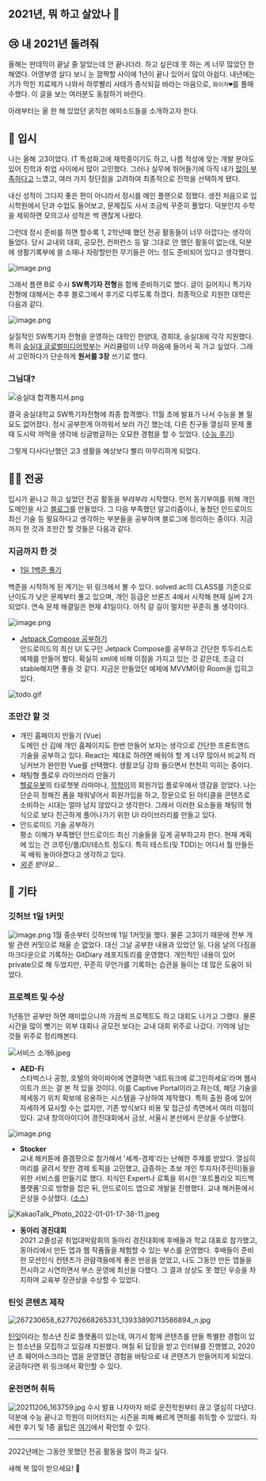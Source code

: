 ## 2021년, 뭐 하고 살았나 🤔

## 😢 내 2021년 돌려줘
올해는 판데믹이 끝날 줄 알았는데 안 끝나더라. 하고 싶은데 못 하는 게 너무 많았던 한 해였다. 어영부영 살다 보니 눈 깜짝할 사이에 1년이 끝나 있어서 많이 아쉽다. 내년에는 기가 막힌 치료제가 나와서 하루빨리 사태가 종식되길 바라는 마음으로, ```화이자♥︎```를 풀매수했다. 이 글을 보는 여러분도 동참하기 바란다.

아래부터는 올 한 해 있었던 굵직한 에피소드들을 소개하고자 한다.

##  🏫 입시
나는 올해 고3이었다. IT 특성화고에 재학중이기도 하고, 나름 적성에 맞는 개발 분야도 있어 진학과 취업 사이에서 많이 고민했다. 그러나 실무에 뛰어들기에 아직 내가 [많이 부족하다고](https://blog.chanhyo.dev/baby-baekjoon) 느꼈고, 여러 가지 장단점을 고려하여 최종적으로 진학을 선택하게 됐다.

내신 성적이 그다지 좋은 편이 아니라서 정시를 메인 플랜으로 정했다. 생전 처음으로 입시학원에서 단과 수업도 들어보고, 문제집도 사서 조금씩 꾸준히 풀었다. 덕분인지 수학을 제외하면 모의고사 성적은 썩 괜찮게 나왔다. 

그런데 정시 준비를 하면 할수록 1, 2학년때 했던 전공 활동들이 너무 아깝다는 생각이 들었다. 당시 교내외 대회, 공모전, 컨퍼런스 등 말 그대로 안 했던 활동이 없는데, 덕분에 생활기록부에 쓸 소재나 자랑할만한 무기들은 어느 정도 준비되어 있다고 생각했다. 

![image.png](https://cdn.hashnode.com/res/hashnode/image/upload/v1640958108319/L174E5kUc.png)

그래서 플랜 B로 수시 **SW특기자 전형**을 함께 준비하기로 했다. 글이 길어지니 특기자 전형에 대해서는 추후 블로그에서 후기로 다루도록 하겠다. 최종적으로 지원한 대학은 다음과 같다.

![image.png](https://cdn.hashnode.com/res/hashnode/image/upload/v1640958358428/XG8tI2t0g.png)

실질적인 SW특기자 전형을 운영하는 대학인 한양대, 경희대, 숭실대에 각각 지원했다. 특히 [숭실대 글로벌미디어학부](http://media.ssu.ac.kr/)는 커리큘럼이 너무 마음에 들어서 꼭 가고 싶었다. 그래서 고민하다가 단순하게 **원서를 3장** 쓰기로 했다.

### 그님대?

![숭실대 합격통지서.png](https://cdn.hashnode.com/res/hashnode/image/upload/v1640959813718/n-Cony4Hj.png)

결국 숭실대학교 SW특기자전형에 최종 합격했다. 11월 초에 발표가 나서 수능을 볼 필요도 없어졌다. 정시 공부한게 아까워서 보러 가긴 했는데, 다른 친구들 열심히 문제 풀 때 도시락 까먹을 생각에 싱글벙글하는 오묘한 경험을 할 수 있었다. ([수능 후기](https://blog.chanhyo.dev/fun-suneung))

그렇게 다사다난했던 고3 생활을 예상보다 빨리 마무리하게 되었다.


## 🧑‍💻 전공
입시가 끝나고 하고 싶었던 전공 활동을 부랴부랴 시작했다. 먼저 동기부여를 위해 개인 도메인을 사고 [블로그](https://blog.chanhyo.dev/hello-hashnode)를 만들었다. 그 다음 부족했던 알고리즘이나, 놓쳤던 안드로이드 최신 기술 등 필요하다고 생각하는 부분들을 공부하며 블로그에 정리하는 중이다. 지금까지 한 것과 조만간 할 것들은 다음과 같다.

### 지금까지 한 것
- [1일 1백준 풀기](https://blog.chanhyo.dev/baby-baekjoon)
 
백준을 시작하게 된 계기는 위 링크에서 볼 수 있다. solved.ac의 CLASS를 기준으로 난이도가 낮은 문제부터 풀고 있으며, 개인 등급은 브론즈 4에서 시작해 현재 실버 2가 되었다. 연속 문제 해결일은 현재 41일이다. 아직 갈 길이 멀지만 꾸준히 풀 생각이다.

![image.png](https://cdn.hashnode.com/res/hashnode/image/upload/v1640961800838/tmvfMIX0E.png)

- [Jetpack Compose 공부하기](https://blog.chanhyo.dev/jetpack-compose)  
안드로이드의 최신 UI 도구인 Jetpack Compose를 공부하고 간단한 투두리스트 예제를 만들어 봤다. 확실히 xml에 비해 이점을 가지고 있는 것 같은데, 조금 더 stable해지면 좋을 것 같다. 지금은 만들었던 예제에 MVVM이랑 Room을 입히고 있다. 

![todo.gif](https://cdn.hashnode.com/res/hashnode/image/upload/v1640962517862/bbkIl_7kg.gif)

### 조만간 할 것

- 개인 홈페이지 만들기 (Vue)  
도메인 산 김에 개인 홈페이지도 한번 만들어 보자는 생각으로 간단한 프론트엔드 기술을 공부하고 있다. React는 제대로 하려면 배워야 할 게 너무 많아서 비교적 러닝커브가 완만한 Vue를 선택했다. 생활코딩 강좌 들으면서 천천히 익히는 중이다. 
- 채팅형 플로우 라이브러리 만들기  
[헬로우봇](https://thingsflow.kr/)의 타로챗봇 라마마나, [학학이](https://play.google.com/store/apps/details?id=kr.flatgarden.hakhak)의 회원가입 플로우에서 영감을 얻었다. 나는 단순히 정해진 폼을 채워넣어서 회원가입을 하고, 장문으로 된 아티클을 콘텐츠로 소비하는 시대는 얼마 남지 않았다고 생각한다. 그래서 이러한 요소들을 채팅의 형식으로 보다 친근하게 풀어나가기 위한 UI 라이브러리를 만들고 있다.
- 안드로이드 기술 공부하기  
평소 이해가 부족했던 안드로이드 최신 기술들을 깊게 공부하고자 한다. 현재 계획에 있는 건 코루틴/룸/DI/테스트 정도다. 특히 테스트(및 TDD)는 어디서 뭘 만들든 꼭 배워 놓아야겠다고 생각하고 있다.
- *[외주](https://soomgo.com/profile/users/1905112) 받아요...*  

## 👀 기타

### 깃허브 1일 1커밋

![image.png](https://cdn.hashnode.com/res/hashnode/image/upload/v1640967560474/gLjMvm9mk.png)
1월 중순부터 깃허브에 1일 1커밋을 했다. 물론 고3이기 때문에 전부 개발 관련 커밋으로 채울 순 없었다. 대신 그날 공부한 내용과 있었던 일, 다음 날의 다짐을 마크다운으로 기록하는 GitDiary 레포지토리를 운영했다. 개인적인 내용이 있어 private으로 해 두었지만, 꾸준히 무언가를 기록하는 습관을 들이는 데 많은 도움이 되었다. 

### 프로젝트 및 수상
1년동안 공부만 하면 재미없으니까 가끔씩 프로젝트도 하고 대회도 나가고 그랬다. 물론 시간을 많이 뺏기는 외부 대회나 공모전 보다는 교내 대회 위주로 나갔다. 기억에 남는 것들 위주로 정리해본다.

![서비스 소개6.jpeg](https://cdn.hashnode.com/res/hashnode/image/upload/v1641022625914/FdrLlWVoM.jpeg)

- **AED-Fi**  
스타벅스나 공항, 호텔의 와이파이에 연결하면 '네트워크에 로그인하세요'라며 웹사이트가 뜨는 걸 본 적 있을 것이다. 이를 Captive Portal이라고 하는데, 해당 기술을 제세동기 위치 확보에 응용하는 시스템을 구상하여 제작했다. 특허 출원 중에 있어 자세하게 묘사할 수는 없지만, 기존 방식보다 비용 및 접근성 측면에서 여러 이점이 있다. 교내 창의아이디어 경진대회에서 금상, 서울시 본선에서 은상을 수상했다.

![image.png](https://cdn.hashnode.com/res/hashnode/image/upload/v1641023908818/o_PmWsH6g.png)
- **Stocker**  
교내 해커톤에 즐겜팟으로 참가해서 '세계-경제'라는 난해한 주제를 받았다. 열심히 머리를 굴려서 핫한 경제 토픽을 고민했고, 급증하는 초보 개인 투자자(주린이)들을 위한 서비스를 만들기로 했다. 지식인 Expert나 로톡을 위시한 '포트폴리오 피드백 플랫폼'으로 방향을 잡은 뒤, 안드로이드 앱으로 개발을 진행했다. 교내 해커톤에서 은상을 수상했다. ([소스](https://github.com/NuclearFistJongSu/Sunrinthon2021)) 

![KakaoTalk_Photo_2022-01-01-17-38-11.jpeg](https://cdn.hashnode.com/res/hashnode/image/upload/v1641026394790/yINAbspjn.jpeg)

- **동아리 경진대회**  
2021 고졸성공 취업대박람회의 동아리 경진대회에 후배들과 학교 대표로 참가했고, 동아리에서 만든 앱과 웹 작품들을 체험할 수 있는 부스를 운영했다. 후배들이 준비한 모션인식 컨텐츠가 관람객들에게 좋은 반응을 얻었고, 나도 그동안 만든 앱들을 전시하고 시연하면서 부스 운영에 최선을 다했다. 그 결과 상상도 못 했던 우승을 차지하며 교육부 장관상을 수상할 수 있었다.

### 틴잇 콘텐츠 제작

![267230658_627702668265331_13933890713586894_n.jpg](https://cdn.hashnode.com/res/hashnode/image/upload/v1641028620368/kXAAwtXbo.jpeg)

[틴잇](https://www.instagram.com/teenit_official/)이라는 청소년 진로 플랫폼이 있는데, 여기서 함께 콘텐츠를 만들 특별한 경험이 있는 청소년을 모집하고 있길래 지원했다. 며칠 뒤 답장을 받고 인터뷰를 진행했고, 2020년 초 웨어마스크라는 앱을 운영했던 경험을 바탕으로 내 콘텐츠가 만들어지게 되었다. 궁금하다면 위 링크에서 확인할 수 있다.

### 운전면허 취득

![20211206_163759.jpg](https://cdn.hashnode.com/res/hashnode/image/upload/v1640968084503/eE8q19Xht.jpeg)
수시 발표 나자마자 바로 운전학원부터 끊고 열심히 다녔다. 덕분에 수능 끝나고 학원이 미어터지는 시즌을 피해 빠르게 면허를 취득할 수 있었다. 자세한 후기 및 1종 꿀팁은 [여기](https://blog.chanhyo.dev/drivers-license)에서 확인할 수 있다. 

---

2022년에는 그동안 못했던 전공 활동을 많이 하고 싶다.

새해 복 많이 받으세요! 🎉